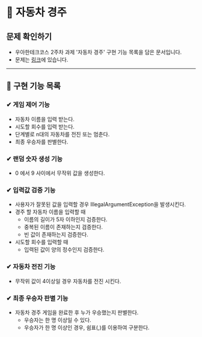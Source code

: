 # 🚗 자동차 경주

## 문제 확인하기

- 우아한테크코스 2주차 과제 '자동차 경주' 구현 기능 목록을 담은 문서입니다.
- 문제는 [링크](https://github.com/woowacourse-precourse/java-racingcar-6)에 있습니다.

---

## 🌟 구현 기능 목록

### ✔ 게임 제어 기능

- 자동차 이름을 입력 받는다.
- 시도할 회수를 입력 받는다.
- 단계별로 n대의 자동차를 전진 또는 멈춘다.
- 최종 우승자를 판별한다.

### ✔ 랜덤 숫자 생성 기능

- 0 에서 9 사이에서 무작위 값을 생성한다.

### ✔ 입력값 검증 기능

- 사용자가 잘못된 값을 입력할 경우 IllegalArgumentException을 발생시킨다.
- 경주 할 자동차 이름을 입력할 때
    - 이름의 길이가 5자 이하인지 검증한다.
    - 중복된 이름이 존재하는지 검증한다.
    - 빈 값이 존재하는지 검증한다.
- 시도할 회수를 입력할 때
    - 입력된 값이 양의 정수인지 검증한다.

### ✔ 자동차 전진 기능

- 무작위 값이 4이상일 경우 자동차를 전진 시킨다.

### ✔ 최종 우승자 판별 기능

- 자동차 경주 게임을 완료한 후 누가 우승했는지 판별한다.
    - 우승자는 한 명 이상일 수 있다.
    - 우승자가 한 명 이상인 경우, 쉼표(,)를 이용하여 구분한다.
